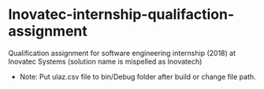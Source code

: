 # Inovatec-internship-qualifaction-assignment
Qualification assignment for software engineering internship (2018) at Inovatec Systems (solution name is mispelled as Inovatech)


- Note: Put ulaz.csv file to bin/Debug folder after build or change file 
path.
